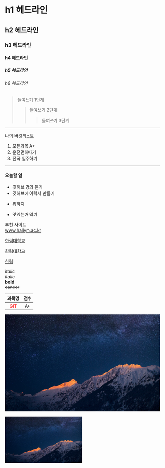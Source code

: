 # h1 헤드라인
## h2 헤드라인
### h3 헤드라인
#### h4 헤드라인
##### h5 헤드라인
###### h6 헤드라인

> 들여쓰기 1단계
>> 들여쓰기 2단계
>>> 들여쓰기 3단계
---------------------------------
나의 버킷리스트
1. 모든과목 A+
2. 운전면허따기
3. 전국 일주하기
***********************
#### 오늘할 일
* 깃허브 강의 듣기
* 깃허브에 이력서 만들기
+ 뭐하지
- 맛있는거 먹기

추천 사이트  
www.hallym.ac.kr
 
[한림대학교](www.hallym.ac.kr)

<a href=www.hallym.ac.kr>한림대학교</a>

[hallym]:http://www.hallym.ac.kr/

[한림][hallym]


_italic_  
*italic*  
**bold**  
~~cancer~~  


|과목명|점수|
|:----:|:----:|
|<span style="color : red">GIT</span>|A+|


![space](107113.jpg)

<img src=107113.jpg width=250 height=150>

